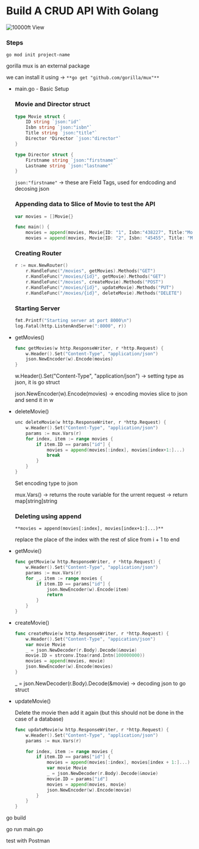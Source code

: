 # Build A CRUD API With Golang

![10000ft View](https://drive.google.com/uc?export=view&id=1DyQd2qTm_Ejhvn8e3jTHFNHeKr-6CutR)

### Steps

`go mod init project-name`

gorilla mux is an external package

we can install it using → `**go get "github.com/gorilla/mux"**`

- main.go - Basic Setup
    
    ### Movie and Director struct
    
    ```go
    type Movie struct {
    	ID string `json:"id"`
    	Isbn string `json:"isbn"`
    	Title string `json:"title"`
    	Director *Director `json:"director"`
    }
    
    type Director struct {
    	Firstname string `json:"firstname"`
    	Lastname string `json:"lastname"`
    }
    ```
    
    `json:"firstname"` -> these are Field Tags, used for endcoding and decosing json
    
    ### Appending data to Slice of Movie to test the API
    
    ```go
    var movies = []Movie{}
    
    func main() {
    	movies = append(movies, Movie{ID: "1", Isbn:"438227", Title:"Movie One", Director: &Director{Firstname:"John", Lastname: "Doe"}})
    	movies = append(movies, Movie{ID: "2", Isbn: "45455", Title: "Movie Two", Director: &Director{Firstname: "Steve", Lastname: "Harvey"}})
    ```
    
    ### Creating Router
    
    ```go
    r := mux.NewRouter()
    	r.HandleFunc("/movies", getMovies).Methods("GET")
    	r.HandleFunc("/movies/{id}", getMovie).Methods("GET")
    	r.HandleFunc("/movies", createMovie).Methods("POST")
    	r.HandleFunc("/movies/{id}", updateMovie).Methods("PUT")
    	r.HandleFunc("/movies/{id}", deleteMovie).Methods("DELETE")
    ```
    
    ### Starting Server
    
    ```go
    fmt.Printf("Starting server at port 8000\n")
    log.Fatal(http.ListenAndServe(":8000", r))
    ```
    
- getMovies()
    
    ```go
    func getMovies(w http.ResponseWriter, r *http.Request) {
    	w.Header().Set("Content-Type", "application/json")
    	json.NewEncoder(w).Encode(movies)
    }
    ```
    
    w.Header().Set("Content-Type", "application/json") → setting type as json, it is go struct
    
    json.NewEncoder(w).Encode(movies) → encoding movies slice to json and send it in w
    
- deleteMovie()
    
    ```go
    unc deleteMovie(w http.ResponseWriter, r *http.Request) {
    	w.Header().Set("Content-Type", "application/json")
    	params := mux.Vars(r)
    	for index, item := range movies {
    		if item.ID == params["id"] {
    			movies = append(movies[:index], movies[index+1:]...)
    			break
    		}
    	}
    }
    ```
    
    Set encoding type to json
    
    mux.Vars() → returns the route variable for the urrent request → return map[string]string
    
    ### Deleting using append
    
    `**movies = append(movies[:index], movies[index+1:]...)**`
    
    replace the place of the index with the rest of slice from i + 1 to end
    
- getMovie()
    
    ```go
    func getMovie(w http.ResponseWriter, r *http.Request) {
    	w.Header().Set("Content-Type", "application/json")
    	params := mux.Vars(r)
    	for _, item := range movies {
    		if item.ID == params["id"] {
    			json.NewEncoder(w).Encode(item)
    			return
    		}
    	}
    }
    ```
    
- createMovie()
    
    ```go
    func createMovie(w http.ResponseWriter, r *http.Request) {
    	w.Header().Set("Content-Type", "appication/json")
    	var movie Movie
    	_ = json.NewDecoder(r.Body).Decode(&movie)
    	movie.ID = strconv.Itoa(rand.Intn(100000000))
    	movies = append(movies, movie)
    	json.NewEncoder(w).Encode(movies)
    }
    ```
    
    _ = json.NewDecoder(r.Body).Decode(&movie) → decoding json to go struct
    
- updateMovie()
    
    Delete the movie then add it again
    (but this should not be done in the case of a database)
    
    ```go
    func updateMovie(w http.ResponseWriter, r *http.Request) {
    	w.Header().Set("Content-Type", "application/json")
    	params := mux.Vars(r)
    
    	for index, item := range movies {
    		if item.ID == params["id"] {
    			movies = append(movies[:index], movies[index + 1:]...)
    			var movie Movie
    			_ = json.NewDecoder(r.Body).Decode(&movie)
    			movie.ID = params["id"]
    			movies = append(movies, movie)
    			json.NewEncoder(w).Encode(movie)
    		}
    	}
    }
    ```
    

go build

go run main.go

test with Postman
